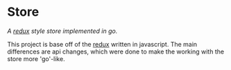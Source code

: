 # Store
*A [redux](http://redux.js.org/) style store implemented in go.*

This project is base off of the [redux](http://redux.js.org/docs/introduction/CoreConcepts.html) written in javascript.
The main differences are api changes, which were done to make the working with the store more 'go'-like.
